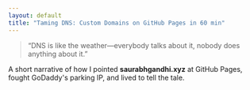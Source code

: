 ```yaml
---
layout: default
title: "Taming DNS: Custom Domains on GitHub Pages in 60 min"
---
```

> “DNS is like the weather—everybody talks about it, nobody does anything about it.”

A short narrative of how I pointed **saurabhgandhi.xyz** at GitHub Pages, fought GoDaddy's parking IP, and lived to tell the tale.
